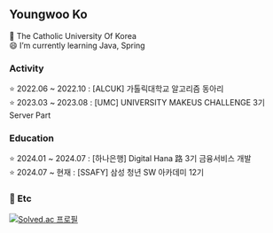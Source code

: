 
## Youngwoo Ko
🏫 The Catholic University Of Korea <br>
😄 I’m currently learning Java, Spring



###  Activity
⭐️ 2022.06 ~ 2022.10 : [ALCUK] 가톨릭대학교 알고리즘 동아리 <br>
⭐️ 2023.03 ~ 2023.08 : [UMC] UNIVERSITY MAKEUS CHALLENGE 3기 Server Part <br>


###  Education
⭐️ 2024.01 ~ 2024.07 : [하나은행] Digital Hana 路 3기 금융서비스 개발 <br>
⭐️ 2024.07 ~ 현재 : [SSAFY] 삼성 청년 SW 아카데미 12기 <br>

### 💬 Etc
[![Solved.ac 프로필](http://mazassumnida.wtf/api/mini/generate_badge?boj=duddn2012)](https://solved.ac/duddn2012)

 
